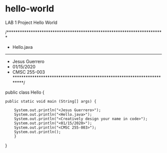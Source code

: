 # hello-world
LAB 1 Project Hello World

/************************************************************************
* Hello.java
*************************************************************************
* Jesus Guerrero
* 01/15/2020
* CMSC 255-003
*************************************************************************/

public class Hello {

	public static void main (String[] args) {

		System.out.println("<Jesus Guerrero>");
		System.out.println("<Hello.java>");
		System.out.println("<Creatively design your name in code>");
		System.out.println("<01/15/2020>");
		System.out.println("<CMSC 255-003>");
		System.out.println();
		}
}
